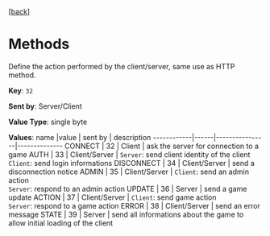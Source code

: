 [[back]](../CSP.md#header-keys)
# Methods

Define the action performed by the client/server, same use as HTTP method.

**Key**: `32`

**Sent by**: Server/Client

**Value Type**: single byte

**Values**:
name        |value | sent by        | description 
------------|------|----------------|--------------
CONNECT     |  32  | Client         | ask the server for connection to a game
AUTH        |  33  | Client/Server  | `Server`: send client identity of the client<br>`Client`: send login informations
DISCONNECT  |  34  | Client/Server  | send a disconnection notice
ADMIN       |  35  | Client/Server  | `Client`: send an admin action<br>`Server`: respond to an admin action
UPDATE      |  36  | Server         | send a game update
ACTION      |  37  | Client/Server  | `Client`: send game action<br>`Server`: respond to a game action
ERROR       |  38  | Client/Server  | send an error message
STATE       |  39  | Server         | send all informations about the game to allow initial loading of the client